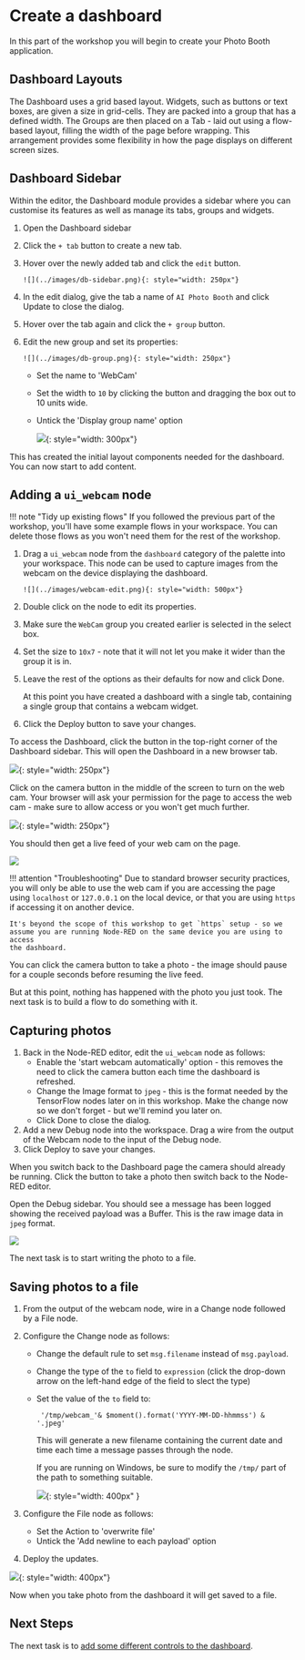 # Create a dashboard

In this part of the workshop you will begin to create your Photo Booth application.

## Dashboard Layouts

The Dashboard uses a grid based layout. Widgets, such as buttons or text boxes, are
given a size in grid-cells. They are packed into a group that has a defined width.
The Groups are then placed on a Tab - laid out using a flow-based layout, filling
the width of the page before wrapping. This arrangement provides some flexibility
in how the page displays on different screen sizes.

## Dashboard Sidebar

Within the editor, the Dashboard module provides a sidebar where you can customise
its features as well as manage its tabs, groups and widgets.

1. Open the Dashboard sidebar
2. Click the `+ tab` button to create a new tab.
3. Hover over the newly added tab and click the `edit` button.

       ![](../images/db-sidebar.png){: style="width: 250px"}

4. In the edit dialog, give the tab a name of `AI Photo Booth` and click Update
   to close the dialog.
5. Hover over the tab again and click the `+ group` button.
6. Edit the new group and set its properties:

       ![](../images/db-group.png){: style="width: 250px"}

    - Set the name to 'WebCam'
    - Set the width to `10` by clicking the button and dragging the box out to 10
      units wide.
    - Untick the 'Display group name' option

       ![](../images/db-group-edit.png){: style="width: 300px"}

This has created the initial layout components needed for the dashboard. You can
now start to add content.


## Adding a `ui_webcam` node

!!! note "Tidy up existing flows"
    If you followed the previous part of the workshop, you'll have some example
    flows in your workspace. You can delete those flows as you won't need them
    for the rest of the workshop.

1. Drag a `ui_webcam` node from the `dashboard` category of the palette into your
   workspace. This node can be used to capture images from the webcam on the
   device displaying the dashboard.

       ![](../images/webcam-edit.png){: style="width: 500px"}

2. Double click on the node to edit its properties.
3. Make sure the `WebCam` group you created earlier is selected in the select box.
5. Set the size to `10x7` - note that it will not let you make it wider than the
   group it is in.
5. Leave the rest of the options as their defaults for now and click Done.

     At this point you have created a dashboard with a single tab, containing a
   single group that contains a webcam widget.

6. Click the Deploy button to save your changes.

To access the Dashboard, click the button in the top-right corner of the Dashboard
sidebar. This will open the Dashboard in a new browser tab.

![](../images/db-link.png){: style="width: 250px"}


Click on the camera button in the middle of the screen to turn on the web cam.
Your browser will ask your permission for the page to access the web cam - make
sure to allow access or you won't get much further.

![](../images/webcam-allow.png){: style="width: 250px"}

You should then get a live feed of your web cam on the page.

![](../images/db-first.png)


!!! attention "Troubleshooting"
    Due to standard browser security practices, you will only be able to use
    the web cam if you are accessing the page using `localhost` or `127.0.0.1`
    on the local device, or that you are using `https` if accessing it on another device.

    It's beyond the scope of this workshop to get `https` setup - so we
    assume you are running Node-RED on the same device you are using to access
    the dashboard.

You can click the camera button to take a photo - the image should pause for a
couple seconds before resuming the live feed.

But at this point, nothing has happened with the photo you just took. The next
task is to build a flow to do something with it.

## Capturing photos

1. Back in the Node-RED editor, edit the `ui_webcam` node as follows:
    - Enable the 'start webcam automatically' option - this removes the need
     to click the camera button each time the dashboard is refreshed.
    - Change the Image format to `jpeg` - this is the format needed by the
      TensorFlow nodes later on in this workshop. Make the change now so
      we don't forget - but we'll remind you later on.
    - Click Done to close the dialog.
2. Add a new Debug node into the workspace. Drag a wire from the output of the
   Webcam node to the input of the Debug node.
3. Click Deploy to save your changes.

When you switch back to the Dashboard page the camera should already be running.
Click the button to take a photo then switch back to the Node-RED editor.

Open the Debug sidebar. You should see a message has been logged showing the
received payload was a Buffer. This is the raw image data in `jpeg` format.


![](../images/webcam-debug.png)

The next task is to start writing the photo to a file.

## Saving photos to a file

1. From the output of the webcam node, wire in a Change node followed by a File
   node.
2. Configure the Change node as follows:
     - Change the default rule to set `msg.filename` instead of `msg.payload`.
     - Change the type of the `to` field to `expression` (click the drop-down
       arrow on the left-hand edge of the field to slect the type)
     - Set the value of the `to` field to:

            '/tmp/webcam_'& $moment().format('YYYY-MM-DD-hhmmss') & '.jpeg'

         This will generate a new filename containing the current date and time
         each time a message passes through the node.

         If you are running on Windows, be sure to modify the `/tmp/` part of the
       path to something suitable.

         ![](../images/change-expr.png){: style="width: 400px" }

3. Configure the File node as follows:
     - Set the Action to 'overwrite file'
     - Untick the 'Add newline to each payload' option
4. Deploy the updates.

![](../images/webcam-file.png){: style="width: 400px"}

Now when you take photo from the dashboard it will get saved to a file.


## Next Steps

The next task is to [add some different controls to the dashboard](adding-controls.md).

